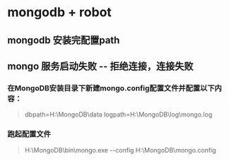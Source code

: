 # mongodb + robot

## mongodb 安装完配置path

## mongo 服务启动失败 -- 拒绝连接，连接失败

### 在MongoDB安装目录下新建mongo.config配置文件并配置以下内容：

> dbpath=H:\MongoDB\data
> logpath=H:\MongoDB\log\mongo.log

### 跑起配置文件

> H:\MongoDB\bin\mongo.exe --config H:\MongoDB\mongo.config
